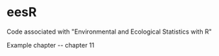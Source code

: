 # eesR
Code associated with "Environmental and Ecological Statistics with R"

Example chapter -- chapter 11
